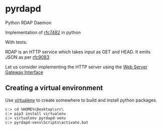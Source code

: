 # pyrdapd
Python RDAP Daemon

Implementation of [rfc7482](https://datatracker.ietf.org/doc/html/rfc9082) in python

With tests.

RDAP is an HTTP service which takes input as GET and HEAD.  It emits JSON as per [rfc9083](https://datatracker.ietf.org/doc/html/rfc9083)

Let us consider implementing the HTTP server using the [Web Server Gateway Interface](https://www.fullstackpython.com/wsgi-servers.html)

## Creating a virtual environment

Use [virtualenv](https://docs.python.org/3/library/venv.html) to create somewhere to build and install python packages.

```
c:> cd %HOME%\Desktop\src\
c:> pip3 install virtualenv
c:> virtualenv pyrdapd-venv
c:> pyrdapd-venv\Scripts\activate.bat
```
